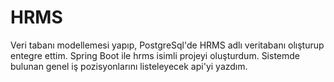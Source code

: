 # HRMS
Veri tabanı modellemesi yapıp, PostgreSql'de HRMS adlı veritabanı olışturup entegre ettim.
Spring Boot ile hrms isimli projeyi oluşturdum.
Sistemde bulunan genel iş pozisyonlarını listeleyecek api'yi yazdım.
